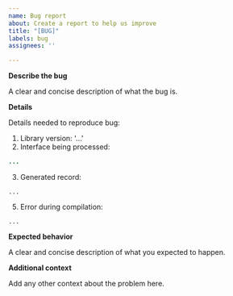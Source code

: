 ```yaml
---
name: Bug report
about: Create a report to help us improve
title: "[BUG]"
labels: bug
assignees: ''

---
```


**Describe the bug**

A clear and concise description of what the bug is.

**Details**

Details needed to reproduce bug:

1. Library version: '...'
2. Interface being processed:

```java
...
```

3. Generated record:

```
...
```

5. Error during compilation:

```
...
```

**Expected behavior**

A clear and concise description of what you expected to happen.

**Additional context**

Add any other context about the problem here.
